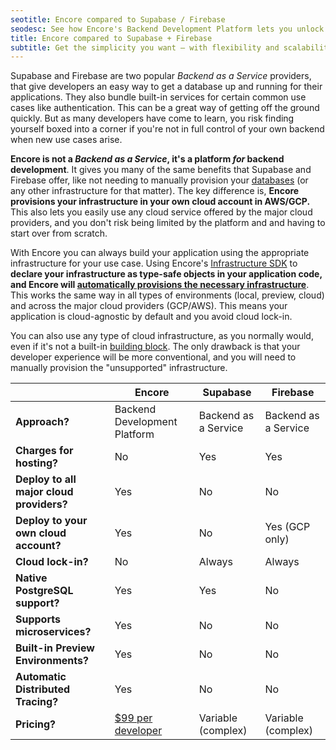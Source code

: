```yaml
---
seotitle: Encore compared to Supabase / Firebase
seodesc: See how Encore's Backend Development Platform lets you unlock the simplicity of tools like Supabase and Firebase, while maintaining the control and flexibility of building a real backend application.
title: Encore compared to Supabase + Firebase
subtitle: Get the simplicity you want — with flexibility and scalability
---
```


Supabase and Firebase are two popular _Backend as a Service_ providers, that give developers an easy way to get a database up and running for their applications. They also bundle built-in services for certain common use cases like authentication. This can be a great way of getting off the ground quickly. But as many developers have come to learn, you risk finding yourself boxed into a corner if you're not in full control of your own backend when new use cases arise.

**Encore is not a _Backend as a Service_, it's a platform _for_ backend development**. It gives you many of the same benefits that Supabase and Firebase offer, like not needing to manually provision your [databases](/docs/primitives/databases) (or any other infrastructure for that matter). The key difference is, **Encore provisions your infrastructure in your own cloud account in AWS/GCP.** This also lets you easily use any cloud service offered by the major cloud providers, and you don't risk being limited by the platform and and having to start over from scratch.

With Encore you can always build your application using the appropriate infrastructure for your use case. Using Encore's [Infrastructure SDK](/docs/primitives/overview) to **declare your infrastructure as type-safe objects in your application code, and Encore will [automatically provisions the necessary infrastructure](/docs/deploy/infra)**. This works the same way in all types of environments (local, preview, cloud) and across the major cloud providers (GCP/AWS). This means your application is cloud-agnostic by default and you avoid cloud lock-in.

You can also use any type of cloud infrastructure, as you normally would, even if it's not a built-in [building block](/docs/primitives/overview). The only drawback is that your developer experience will be more conventional, and you will need to manually provision the "unsupported" infrastructure.

|                                          | Encore                                          | Supabase             | Firebase             |
| ---------------------------------------- | ----------------------------------------------- | -------------------- | -------------------- |
| **Approach?**                            | Backend Development Platform                    | Backend as a Service | Backend as a Service |
| **Charges for hosting?**                 | No                                              | Yes                  | Yes                  |
| **Deploy to all major cloud providers?** | Yes                                             | No                   | No                   |
| **Deploy to your own cloud account?**    | Yes                                             | No                   | Yes (GCP only)       |
| **Cloud lock-in?**                       | No                                              | Always               | Always               |
| **Native PostgreSQL support?**           | Yes                                             | Yes                  | No                   |
| **Supports microservices?**              | Yes                                             | No                   | No                   |
| **Built-in Preview Environments?**       | Yes                                             | No                   | No                   |
| **Automatic Distributed Tracing?**       | Yes                                             | No                   | No                   |
| **Pricing?**                             | [$99 per developer](https://encore.dev/pricing) | Variable (complex)   | Variable (complex)   |
